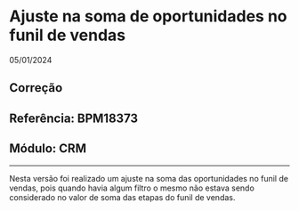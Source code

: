 # Ajuste na soma de oportunidades no funil de vendas
05/01/2024
## Correção
## Referência: BPM18373
## Módulo: CRM
***

Nesta versão foi realizado um ajuste na soma das oportunidades no funil de vendas, pois quando havia algum filtro o mesmo não estava sendo considerado no valor de soma das etapas do funil de vendas.